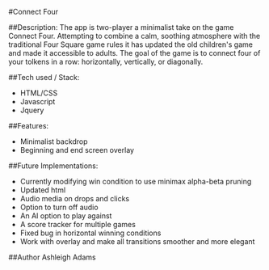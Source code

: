#Connect Four

##Description:
The app is two-player a minimalist take on the game Connect Four. Attempting to combine a calm, soothing atmosphere with the traditional Four Square game rules it has updated the old children's game and made it accessible to adults. The goal of the game is to connect four of your tolkens in a row: horizontally, vertically, or diagonally.

##Tech used / Stack:
* HTML/CSS
* Javascript
* Jquery

##Features:
* Minimalist backdrop
* Beginning and end screen overlay

##Future Implementations:
* Currently modifying win condition to use minimax alpha-beta pruning
* Updated html
* Audio media on drops and clicks
* Option to turn off audio
* An AI option to play against
* A score tracker for multiple games
* Fixed bug in horizontal winning conditions
* Work with overlay and make all transitions smoother and more elegant

##Author
Ashleigh Adams
